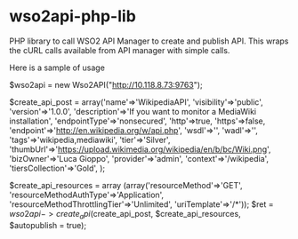 wso2api-php-lib
===============

PHP library to call WSO2 API Manager to create and publish API.
This wraps the cURL calls available from API manager with simple calls.



Here is a sample of usage

$wso2api = new Wso2API("http://10.118.8.73:9763");


$create_api_post = array('name'=>'WikipediaAPI',
						 'visibility'=>'public',
						 'version'=>'1.0.0',
						 'description'=>'If you want to monitor a MediaWiki installation',
						 'endpointType'=>'nonsecured',
						 'http'=>true,
						 'https'=>false,
						 'endpoint'=>'http://en.wikipedia.org/w/api.php',
						 'wsdl'=>'',
						 'wadl'=>'',
						 'tags'=>'wikipedia,mediawiki',
						 'tier'=>'Silver',
						 'thumbUrl'=>'https://upload.wikimedia.org/wikipedia/en/b/bc/Wiki.png',
						 'bizOwner'=>'Luca Gioppo',
						 'provider'=>'admin',
						 'context'=>'/wikipedia',
						 'tiersCollection'=>'Gold',
						);
					
$create_api_resources = array (array('resourceMethod'=>'GET',
									 'resourceMethodAuthType'=>'Application',
							         'resourceMethodThrottlingTier'=>'Unlimited',
							         'uriTemplate'=>'/*'));
$ret = $wso2api->create_api($create_api_post, $create_api_resources, $autopublish = true);
